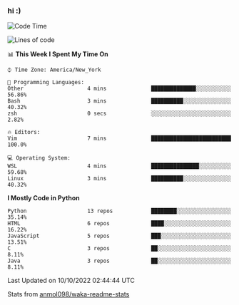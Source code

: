 ### hi :)

<!--START_SECTION:waka-->
![Code Time](http://img.shields.io/badge/Code%20Time-939%20hrs%2046%20mins-blue)

![Lines of code](https://img.shields.io/badge/From%20Hello%20World%20I%27ve%20Written-599%20Thousand%20lines%20of%20code-blue)

📊 **This Week I Spent My Time On** 

```text
⌚︎ Time Zone: America/New_York

💬 Programming Languages: 
Other                    4 mins              ██████████████░░░░░░░░░░░   56.86% 
Bash                     3 mins              ██████████░░░░░░░░░░░░░░░   40.32% 
zsh                      0 secs              ░░░░░░░░░░░░░░░░░░░░░░░░░   2.82%

🔥 Editors: 
Vim                      7 mins              █████████████████████████   100.0%

💻 Operating System: 
WSL                      4 mins              ███████████████░░░░░░░░░░   59.68% 
Linux                    3 mins              ██████████░░░░░░░░░░░░░░░   40.32%

```

**I Mostly Code in Python** 

```text
Python                   13 repos            ████████░░░░░░░░░░░░░░░░░   35.14% 
HTML                     6 repos             ████░░░░░░░░░░░░░░░░░░░░░   16.22% 
JavaScript               5 repos             ███░░░░░░░░░░░░░░░░░░░░░░   13.51% 
C                        3 repos             ██░░░░░░░░░░░░░░░░░░░░░░░   8.11% 
Java                     3 repos             ██░░░░░░░░░░░░░░░░░░░░░░░   8.11%

```



 Last Updated on 10/10/2022 02:44:44 UTC
<!--END_SECTION:waka-->

Stats from [anmol098/waka-readme-stats](https://github.com/anmol098/waka-readme-stats)